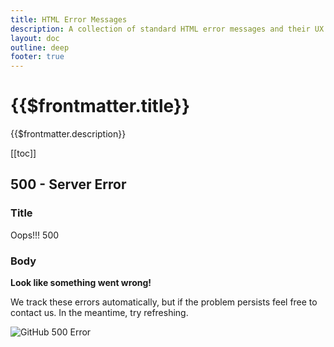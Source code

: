 ```yaml
---
title: HTML Error Messages
description: A collection of standard HTML error messages and their UX copy examples for common HTTP status codes
layout: doc
outline: deep
footer: true
---
```


# {{$frontmatter.title}}

{{$frontmatter.description}}

[[toc]]


## 500 - Server Error


### Title

Oops!!! 500


### Body

**Look like something went wrong!**

We track these errors automatically, but if the problem persists feel free to contact us. In the meantime, try refreshing.

![GitHub 500 Error](/html-error-500-github.png)
